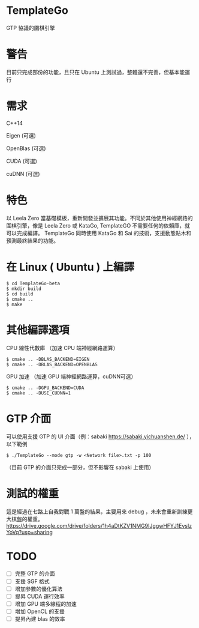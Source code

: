 # TemplateGo
GTP 協議的圍棋引擎

# 警告
目前只完成部份的功能，且只在 Ubuntu 上測試過，整體還不完善，但基本能運行

# 需求
C++14

Eigen (可選)

OpenBlas (可選)

CUDA (可選)

cuDNN (可選)



# 特色
以 Leela Zero 當基礎模板，重新開發並擴展其功能。不同於其他使用神經網路的圍棋引擎，像是 Leela Zero 或 KataGo, TemplateGO 不需要任何的依賴庫，就可以完成編譯。
TemplateGo 同時使用 KataGo 和 Sai 的技術，支援動態貼木和預測最終結果的功能。


#  在 Linux ( Ubuntu ) 上編譯

    $ cd TemplateGo-beta
    $ mkdir build
    $ cd build
    $ cmake ..
    $ make


# 其他編譯選項

CPU 線性代數庫 （加速 CPU 端神經網路運算）

    $ cmake .. -DBLAS_BACKEND=EIGEN
    $ cmake .. -DBLAS_BACKEND=OPENBLAS
    

GPU 加速 （加速 GPU 端神經網路運算，cuDNN可選）

    $ cmake .. -DGPU_BACKEND=CUDA
    $ cmake .. -DUSE_CUDNN=1


# GTP 介面
可以使用支援 GTP 的 UI 介面（例：sabaki https://sabaki.yichuanshen.de/ ），以下範例

    $ ./TemplateGo --mode gtp -w <Network file>.txt -p 100
    
（目前 GTP 的介面只完成一部分，但不影響在 sabaki 上使用）


# 測試的權重
這是經過在七路上自我對戰 1 萬盤的結果，主要用來 debug ，未來會重新訓練更大棋盤的權重。
https://drive.google.com/drive/folders/1h4aDtKZV1NMG9IJggwHFYJ1EvslzYoVq?usp=sharing

# TODO
- [ ] 完整 GTP 的介面
- [ ] 支援 SGF 格式
- [ ] 增加參數的優化算法 
- [ ] 提昇 CUDA 運行效率 
- [ ] 增加 GPU 端多線程的加速 
- [ ] 增加 OpenCL 的支援 
- [ ] 提昇內建 blas 的效率 
